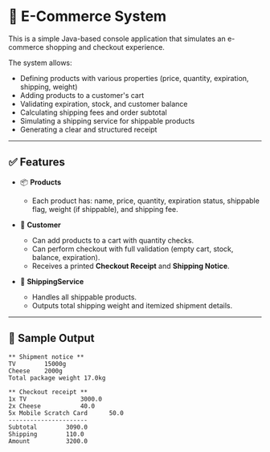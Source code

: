 # 🛒 E-Commerce System

This is a simple Java-based console application that simulates an e-commerce shopping and checkout experience.

The system allows:
- Defining products with various properties (price, quantity, expiration, shipping, weight)
- Adding products to a customer's cart
- Validating expiration, stock, and customer balance
- Calculating shipping fees and order subtotal
- Simulating a shipping service for shippable products
- Generating a clear and structured receipt

---

## ✅ Features

- 📦 **Products**
  - Each product has: name, price, quantity, expiration status, shippable flag, weight (if shippable), and shipping fee.
  
- 👤 **Customer**
  - Can add products to a cart with quantity checks.
  - Can perform checkout with full validation (empty cart, stock, balance, expiration).
  - Receives a printed **Checkout Receipt** and **Shipping Notice**.
  
- 🚚 **ShippingService**
  - Handles all shippable products.
  - Outputs total shipping weight and itemized shipment details.

---

## 📄 Sample Output

```text
** Shipment notice **
TV        15000g
Cheese    2000g
Total package weight 17.0kg

** Checkout receipt **
1x TV				3000.0
2x Cheese			40.0
5x Mobile Scratch Card		50.0
----------------------
Subtotal		3090.0
Shipping		110.0
Amount			3200.0
